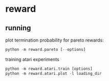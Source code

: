 # reward

## running
plot termination probability for pareto rewards:
```python
python -m reward.pareto [--options]
```

training atari experiments
```python
python -m reward.atari.train [options]
python -m reward.atari.plot -l loading_dir
```
